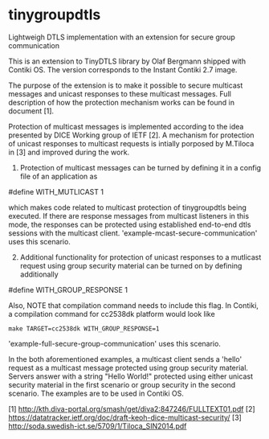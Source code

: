 # tinygroupdtls
Lightweigh DTLS implementation with an extension for secure group communication

This is an extension to TinyDTLS library by Olaf Bergmann shipped with Contiki OS. The version corresponds to the Instant Contiki 2.7 image.

The purpose of the extension is to make it possible to secure multicast messages and unicast responses to these multicast messages. Full description of how the protection mechanism works can be found in document [1].

Protection of multicast messages is implemented according to the idea presented by DICE Working group of IETF [2].
A mechanism for protection of unicast responses to multicast requests is intially porposed by M.Tiloca in [3] and improved during the work.

1. Protection of multicast messages can be turned by defining it in a config file of an application as

#define WITH_MUTLICAST 1

which makes code related to multicast protection of tinygroupdtls being executed. If there are response messages from multicast listeners in this mode, the responses can be protected using established end-to-end dtls sessions with the multicast client.
'example-mcast-secure-communication' uses this scenario.

2. Additional functionality for protection of unicast responses to a mutlicast request using group security material can be turned on by defining additionally

#define WITH_GROUP_RESPONSE 1

Also, NOTE that compilation command needs to include this flag. In Contiki, a compilation command for cc2538dk platform would look like

	make TARGET=cc2538dk WITH_GROUP_RESPONSE=1

'example-full-secure-group-communication' uses this scenario.

In the both aforementioned examples, a multicast client sends a 'hello' request as a multicast message protected using group security material. Servers answer with a string "Hello World!" protected using either unicast security material in the first scenario or group security in the second scenario. The examples are to be used in Contiki OS.

[1] http://kth.diva-portal.org/smash/get/diva2:847246/FULLTEXT01.pdf
[2] https://datatracker.ietf.org/doc/draft-keoh-dice-multicast-security/
[3] http://soda.swedish-ict.se/5709/1/Tiloca_SIN2014.pdf
